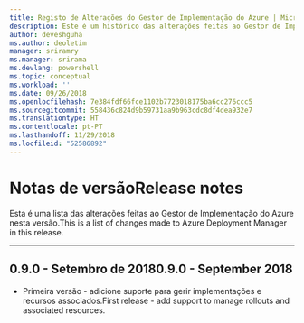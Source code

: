```yaml
---
title: Registo de Alterações do Gestor de Implementação do Azure | Microsoft Docs
description: Este é um histórico das alterações feitas ao Gestor de Implementação do Azure na versão mais recente.
author: deveshguha
ms.author: deoletim
manager: sriramry
ms.manager: srirama
ms.devlang: powershell
ms.topic: conceptual
ms.workload: ''
ms.date: 09/26/2018
ms.openlocfilehash: 7e384fdf66fce1102b7723018175ba6cc276ccc5
ms.sourcegitcommit: 558436c824d9b59731aa9b963cdc8df4dea932e7
ms.translationtype: HT
ms.contentlocale: pt-PT
ms.lasthandoff: 11/29/2018
ms.locfileid: "52586892"
---
```

# <a name="release-notes"></a><span data-ttu-id="f7263-103">Notas de versão</span><span class="sxs-lookup"><span data-stu-id="f7263-103">Release notes</span></span>

<span data-ttu-id="f7263-104">Esta é uma lista das alterações feitas ao Gestor de Implementação do Azure nesta versão.</span><span class="sxs-lookup"><span data-stu-id="f7263-104">This is a list of changes made to Azure Deployment Manager in this release.</span></span>

---
## <a name="090---september-2018"></a><span data-ttu-id="f7263-105">0.9.0 - Setembro de 2018</span><span class="sxs-lookup"><span data-stu-id="f7263-105">0.9.0 - September 2018</span></span>
* <span data-ttu-id="f7263-106">Primeira versão - adicione suporte para gerir implementações e recursos associados.</span><span class="sxs-lookup"><span data-stu-id="f7263-106">First release - add support to manage rollouts and associated resources.</span></span>